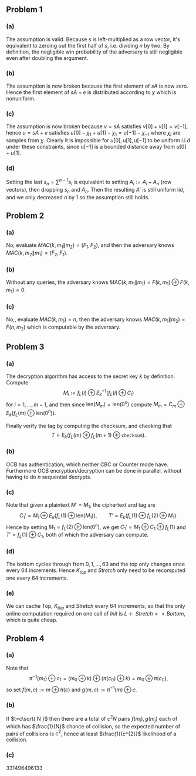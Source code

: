 ## Problem 1
### (a)
The assumption is valid. Because $s$ is left-multiplied as a row vector, it's equivalent to zeroing out the first half of $s,$ i.e. dividing $n$ by two. By definition, the negligible win probability of the adversary is still negligible even after doubling the argument.
### (b)
The assumption is now broken because the first element of $sA$ is now zero. Hence the first element of $sA+e$ is distributed according to $\chi$ which is nonuniform.
### (c)
The assumption is now broken because $v=sA$ satisfies $v[0]+v[1]=v[-1],$ hence $u=sA+e$ satisfies $u[0]-\chi_{1}+u[1]-\chi_{1}=u[-1]-\chi_{-1}$ where $\chi_{i}$ are samples from $\chi.$ Clearly it is impossible for $u[0],u[1],u[-1]$ to be uniform i.i.d under these constraints, since $u[-1]$ is a bounded distance away from $u[0]+u[1]$.
### (d)
Setting the last $s_{n}=\sum ^{n-1}s_{i}$ is equivalent to setting $A_{i}:=A_{i}+A_{n}$ (row vectors), then dropping $s_{n}$ and $A_{n}.$ Then the resulting $A'$ is still uniform iid, and we only decreased $n$ by 1 so the assumption still holds.
## Problem 2
### (a)
No; evaluate $MAC(k,m_{1}\| m_{2})=(F_{1},F_{2}),$ and then the adversary knows $MAC(k,m_{2}\|m_{1})=(F_{2},F_{1}).$
### (b)
Without any queries, the adversary knows $MAC(k,m_{1}\|m_{1})=F(k,m_{1})\oplus F(k,m_{1})=0.$
### (c)
No;, evaluate $MAC(k,m_{1})=n$, then the adversary knows $MAC(k,m_{1}\|m_{2})=F(n,m_{2})$ which is computable by the adversary.
## Problem 3
### (a)
The decryption algorithm has access to the secret key $k$ by definition. Compute
$$
M_{i}:=f_{L}(i)\oplus E_{k}^{-1}(f_{L}(i)\oplus C_{i})
$$
for $i=1,\dots,m-1,$ and then since $\text{len}(M_m)=\text{len}(0^{n})$ compute $M_{m}=C_{m}\oplus E_{k}(f_{L}(m)\oplus \text{len}(0^{n})).$

Finally verify the tag by computing the checksum, and checking that
$$T=E_{k}(f_{L}(m)\oplus f_{L}(m+1)\oplus \texttt{checksum}).$$
### (b)
OCB has authentication, which neither CBC or Counter mode have. Furthermore OCB encryption/decryption can be done in parallel, without having to do $n$ sequential decrypts.
### (c)
Note that given a plaintext $M'=M_{1},$ the ciphertext and tag are
$$
C_{1}'=M_{1}\oplus E_{k}(f_{L}(1)\oplus \text{len}(M_{1})),
\qquad
T'=E_{k}(f_{L}(1)\oplus f_{L}(2)\oplus M_{1}).
$$
Hence by setting $M_{1}=f_{L}(2)\oplus \text{len}(0^{n}),$ we get $C_{1}'=M_{1}\oplus C_{1}\oplus f_{L}(1)$ and $T'=f_{L}(1)\oplus C_{1},$ both of which the adversary can compute.
### (d)
The bottom cycles through from $0,1,\dots,63$ and the top only changes once every 64 increments. Hence $K_{top}$ and $Stretch$ only need to be recomputed one every 64 increments.
### (e)
We can cache Top, $K_{top}$ and $Stretch$ every 64 increments, so that the only online computation required on one call of $Init$ is $L\gets Stretch << Bottom$, which is quite cheap.
## Problem 4
### (a)
Note that
$$
\pi ^{-1}(m_{1})\oplus c_{1}=(m_{0}\oplus k)\oplus (\pi (c_{0})\oplus k)=m_{0}\oplus \pi(c_{0}),
$$
so set $f(m,c):=m\oplus \pi(c)$ and $g(m,c):= \pi ^{-1}(m)\oplus c.$
### (b)
If $t=c\sqrt{ N }$ then there are a total of $c^{2}N$ pairs $f(m_{i}),g(m_{j})$ each of which has $\frac{1}{N}$ chance of collision, so the expected number of pairs of collisions is $c^{2}$, hence at least $\frac{1}{c^{2}}$ likelihood of a collision.
### (c)
331496496133
